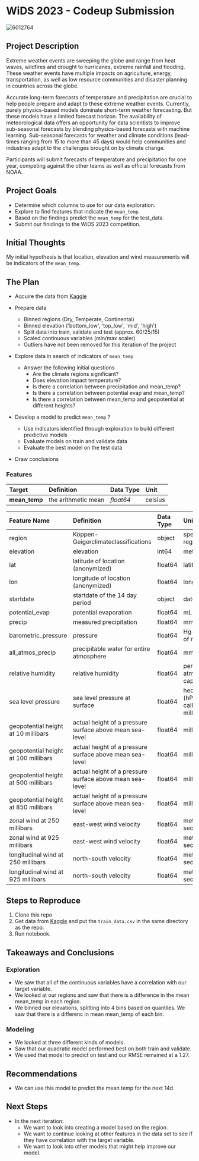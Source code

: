 # WiDS 2023 - Codeup Submission

![6012764](https://user-images.githubusercontent.com/112418599/215001160-da469522-b0e3-4f17-8189-931d0ecf354a.jpg)

## Project Description
Extreme weather events are sweeping the globe and range from heat waves, wildfires and drought to hurricanes, extreme rainfall and flooding. These weather events have multiple impacts on agriculture, energy, transportation, as well as low resource communities and disaster planning in countries across the globe.

Accurate long-term forecasts of temperature and precipitation are crucial to help people prepare and adapt to these extreme weather events. Currently, purely physics-based models dominate short-term weather forecasting. But these models have a limited forecast horizon. The availability of meteorological data offers an opportunity for data scientists to improve sub-seasonal forecasts by blending physics-based forecasts with machine learning. Sub-seasonal forecasts for weather and climate conditions (lead-times ranging from 15 to more than 45 days) would help communities and industries adapt to the challenges brought on by climate change.

Participants will submit forecasts of temperature and precipitation for one year, competing against the other teams as well as official forecasts from NOAA.

## Project Goals
* Determine which columns to use for our data exploration.
* Explore to find features that indicate the ```mean_temp```.
* Based on the findings predict the ```mean_temp``` for the test_data.
* Submit our finidings to the WiDS 2023 competition.

## Initial Thoughts
My initial hypothesis is that location, elevation and wind measurements will be indicators of the ```mean_temp```.

## The Plan
* Aqcuire the data from [Kaggle](https://www.kaggle.com/competitions/widsdatathon2023/data)

* Prepare data
    * Binned regions (Dry, Temperate, Continental) 
    * Binned elevation ('bottom_low', 'top_low', 'mid', 'high')
    * Split data into train, validate and test (approx. 60/25/15)
    * Scaled continuous variables (min/max scaler)
    * Outliers have not been removed for this iteration of the project

* Explore data in search of indicators of ```mean_temp``` 
    * Answer the following initial questions
        * Are the climate regions significant?
        * Does elevation impact temperature?
        * Is there a correlation between precipitation and mean_temp?
        * Is there a correlation between potential evap and mean_temp?
        * Is there a correlation between mean_temp and geopotential at different heights?

* Develop a model to predict ```mean_temp``` ?
    * Use indicators identified through exploration to build different predictive models
    * Evaluate models on train and validate data
    * Evaluate the best model on the test data

* Draw conclusions

### Features
| Target | Definition | Data Type | Unit |
| :---- | :---- | :---- | :---- |
| **mean_temp**| the arithmetic mean | *float64* | celsius |

| Feature Name | Definition | Data Type | Unit |
| :---- | :---- | :---- | :---- |
| region | Köppen-Geigerclimateclassifications | object | specified regions |
| elevation | elevation | int64 | meters |
| lat| latitude of location (anonymized) | float64 | latitude |
| lon | longitude of location (anonymized) | float64 | longitude |
| startdate | startdate of the 14 day period | object | dates |
| potential_evap| potential evaporation | float64 | mL |
| precip| measured precipitation | float64 | mm |
| barometric_pressure | pressure | float64 |Hg (inches of mercury) |
| all_atmos_precip | precipitable water for entire atmosphere | float64 | mm |
| relative humidity | relative humidity | float64 | percent of atmospheric capacity |
| sea level pressure | sea level pressure at surface | float64 | hectoPascals (hPa), also called millibars |
| geopotential height at 10 millibars | actual height of a pressure surface above mean sea-level | float64 | millibars |
| geopotential height at 100 millibars | actual height of a pressure surface above mean sea-level | float64 | millibars |
| geopotential height at 500 millibars | actual height of a pressure surface above mean sea-level | float64 | millibars |
| geopotential height at 850 millibars | actual height of a pressure surface above mean sea-level | float64 | millibars |
| zonal wind at 250 millibars | east-west wind velocity| float64 | meters per second |
| zonal wind at 925 millibars | east-west wind velocity | float64 | meters per second|
| longitudinal wind at 250 millibars | north-south velocity | float64 | meters per second|
| longitudinal wind at 925 millibars | north-south velocity | float64 |meters per second |


## Steps to Reproduce
1. Clone this repo
2. Get data from [Kaggle](https://www.kaggle.com/competitions/widsdatathon2023/data) and put the ```train_data.csv``` in the same directory as the repo.
3. Run notebook.

## Takeaways and Conclusions
### Exploration
* We saw that all of the continuous variables have a correlation with our target variable. 
* We looked at our regions and saw that there is a difference in the mean mean_temp in each region.
* We binned our elevations, splitting into 4 bins based on quantiles. We saw that there is a differenc in mean mean_temp of each bin.
### Modeling
* We looked at three different kinds of models.
* Saw that our quadratic model performed best on both train and validate.
* We used that model to predict on test and our RMSE remained at a 1.27.

## Recommendations
* We can use this model to predict the mean temp for the next 14d.


## Next Steps
* In the next iteration:
    * We want to look into creating a model based on the region.
    * We want to continue looking at other features in the data set to see if they have correlation with the target variable.
    * We want to look into other models that might help improve our model.
